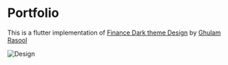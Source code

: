 # Portfolio

This is a flutter implementation of [Finance Dark theme Design](https://dribbble.com/shots/17195869-Finance-Dark-theme-Design) by [Ghulam Rasool](https://dribbble.com/ghulaam-rasool)

![Design](https://cdn.dribbble.com/users/1615584/screenshots/17195869/media/1111f899bb030f26480fb20736b8aeca.jpg)
